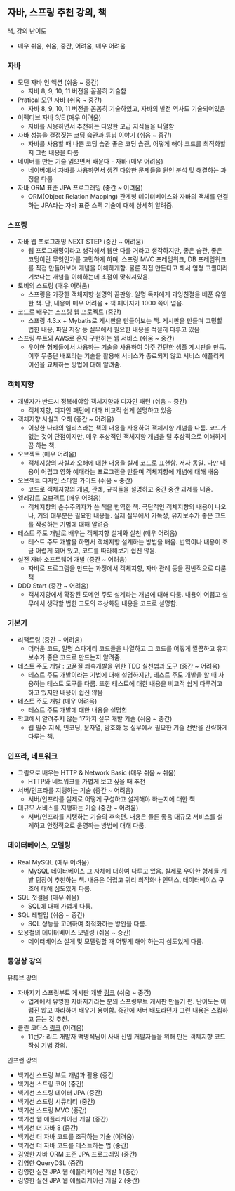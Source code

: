 ## 자바, 스프링 추천 강의, 책

책, 강의 난이도
- 매우 쉬움, 쉬움, 중간, 어려움, 매우 어려움

### 자바 

- 모던 자바 인 액션 (쉬움 ~ 중간)
  - 자바 8, 9, 10, 11 버전을 꼼꼼히 기술함
- Pratical 모던 자바 (쉬움 ~ 중간)
  - 자바 8, 9, 10, 11 버전을 꼼꼼히 기술하였고, 자바의 발전 역사도 기술되어있음
- 이펙티브 자바 3/E (매우 어려움)
  - 자바를 사용하면서 추천하는 다양한 고급 지식들을 나열함
- 자바 성능을 결정짓는 코딩 습관과 튜닝 이야기 (쉬움 ~ 중간)
  - 자바를 사용할 때 나쁜 코딩 습관 좋은 코딩 습관, 어떻게 해야 코드를 최적화할지 그런 내용을 다룸
- 네이버를 만든 기술 읽으면서 배운다 - 자바 (매우 어려움)
  - 네이버에서 자바를 사용하면서 생긴 다양한 문제들을 원인 분석 및 해결하는 과정을 다룸
- 자바 ORM 표준 JPA 프로그래밍 (중간 ~ 어려움)
  - ORM(Object Relation Mapping) 관계형 데이터베이스와 자바의 객체를 연결하는 JPA라는 자바 표준 스펙 기술에 대해 상세히 알려줌.

### 스프링

- 자바 웹 프로그래밍 NEXT STEP (중간 ~ 어려움)
  - 웹 프로그래밍이라고 생각해서 웹만 다룰 거라고 생각하지만, 좋은 습관, 좋은 코딩이란 무엇인가를 고민하게 하며, 스프링 MVC 프레임워크, DB 프레임워크를 직접 만들어보며 개념을 이해하게함. 물론 직접 만든다고 해서 엄청 고퀄이라기보다는 개념을 이해하는데 초점이 맞춰져있음.
- 토비의 스프링 (매우 어려움)
  - 스프링을 가장한 객체지향 설명의 끝판왕. 일명 독자에게 과잉친절을 베푼 유일한 책. 단, 내용이 매우 어려움 + 책 페이지가 1000 쪽이 넘음.
- 코드로 배우는 스프링 웹 프로젝트 (중간)
  - 스프링 4.3.x + Mybatis로 게시판을 만들어보는 책. 게시판을 만들며 고민할 법한 내용, 파일 저장 등 실무에서 필요한 내용을 적절히 다루고 있음
- 스프링 부트와 AWS로 혼자 구현하는 웹 서비스 (쉬움 ~ 중간)
  - 우아한 형제들에서 사용하는 기술을 사용하여 아주 간단한 샘플 게시판을 만듬. 이후 무중단 배포라는 기술을 활용해 서비스가 종료되지 않고 서비스 애플리케이션을 교체하는 방법에 대해 알려줌.

### 객체지향

- 개발자가 반드시 정복해야할 객체지향과 디자인 패턴 (쉬움 ~ 중간)
  - 객체지향, 디자인 패턴에 대해 비교적 쉽게 설명하고 있음
- 객체지향 사실과 오해 (중간 ~ 어려움)
  - 이상한 나라의 엘리스라는 책의 내용을 사용하여 객체지향 개념을 다룸. 코드가 없는 것이 단점이지만, 매우 추상적인 객체지향 개념을 덜 추상적으로 이해하게끔 하는 책.
- 오브젝트 (매우 어려움)
  - 객체지향의 사실과 오해에 대한 내용을 실제 코드로 표현함. 저자 동일. 다만 내용이 어렵고 영화 예매라는 프로그램을 만들며 객체지향에 개념에 대해 배움
- 오브젝트 디자인 스타일 가이드 (쉬움 ~ 중간)
  - 코드로 객체지향의 개념, 관례, 규칙들을 설명하고 중간 중간 과제를 내줌.
- 엘레강트 오브젝트 (매우 어려움)
  - 객체지향의 순수주의자가 쓴 책을 번역한 책. 극단적인 객체지향의 내용이 나오나, 거의 대부분은 필요한 내용들. 실제 실무에서 가독성, 유지보수가 좋은 코드를 작성하는 기법에 대해 알려줌
- 테스트 주도 개발로 배우는 객체지향 설계와 실천 (매우 어려움)
  - 테스트 주도 개발을 하면서 객체지향 설계하는 방법을 배움. 번역이나 내용이 조금 어렵게 되어 있고, 코드를 따라해보기 쉽진 않음.
- 실전 자바 소프트웨어 개발 (중간 ~ 어려움)
  - 자바로 프로그램을 만드는 과정에서 객체지향, 자바 관례 등을 전반적으로 다룬 책
- DDD Start (중간 ~ 어려움)
  - 객체지향에서 확장된 도메인 주도 설계라는 개념에 대해 다룸. 내용이 어렵고 실무에서 생각할 법한 고도의 추상화된 내용을 코드로 설명함.

### 기본기

- 리팩토링 (중간 ~ 어려움)
  - 더러운 코드, 일명 스파게티 코드들을 나열하고 그 코드를 어떻게 깔끔하고 유지보수가 좋은 코드로 만드는지 알려줌.
- 테스트 주도 개발 : 고품질 쾌속개발을 위한 TDD 실천법과 도구 (중간 ~ 어려움)
  - 테스트 주도 개발이라는 기법에 대해 설명하지만, 테스트 주도 개발을 할 때 사용하는 테스트 도구를 다룸. 또한 테스트에 대한 내용을 비교적 쉽게 다루려고 하고 있지만 내용이 쉽진 않음
- 테스트 주도 개발 (매우 어려움)
  - 테스트 주도 개발에 대한 내용을 설명함
- 학교에서 알려주지 않는 17가지 실무 개발 기술 (쉬움 ~ 중간)
  - 웹 필수 지식, 인코딩, 문자열, 암호화 등 실무에서 필요한 기술 전반을 간략하게 다루는 책.

### 인프라, 네트워크

- 그림으로 배우는 HTTP & Network Basic (매우 쉬움 ~ 쉬움)
  - HTTP와 네트워크를 가볍게 보고 싶을 때 추천
- 서버/인프라를 지탱하는 기술 (중간 ~ 어려움)
  - 서버/인프라를 실제로 어떻게 구성하고 설계해야 하는지에 대한 책
- 대규모 서비스를 지탱하는 기술 (중간 ~ 어려움)
  - 서버/인프라를 지탱하는 기술의 후속편. 내용은 물론 좋음 대규모 서비스를 설계하고 안정적으로 운영하는 방법에 대해 다룸.

### 데이터베이스, 모델링

- Real MySQL (매우 어려움)
  - MySQL 데이터베이스 그 자체에 대하여 다루고 있음. 실제로 우아한 형제들 개발 팀장이 추천하는 책. 내용은 어렵고 쿼리 최적화나 인덱스, 데이터베이스 구조에 대해 심도있게 다룸.
- SQL 첫걸음 (매우 쉬움)
  - SQL에 대해 가볍게 다룸.
- SQL 레벨업 (쉬움 ~ 중간)
  - SQL 성능을 고려하여 최적화하는 방안을 다룸.
- 오용철의 데이터베이스 모델링 (쉬움 ~ 중간)
  - 데이터베이스 설계 및 모델링할 때 어떻게 해야 하는지 심도있게 다룸.

### 동영상 강의 

유튜브 강의
- 자바지기 스프링부트 게시판 개발 [링크](https://www.youtube.com/watch?v=JUKehW-c484&list=PLqaSEyuwXkSppQAjwjXZgKkjWbFoUdNXC) (쉬움 ~ 중간)
  - 업계에서 유명한 자바지기라는 분의 스프링부트 게시판 만들기 편. 난이도는 어렵진 않고 따라하며 배우기 용이함. 중간에 서버 배포라던가 그런 내용은 스킵하고 듣는 것 추천.
- 클린 코더스 [링크](https://www.youtube.com/watch?v=60lLSe1phks) (어려움)
  - 11번가 리드 개발자 백명석님이 사내 신입 개발자들을 위해 만든 객체지향 코드 작성 기법 강의.

인프런 강의
- 백기선 스프링 부트 개념과 활용 (중간
- 백기선 스프링 코어 (중간)
- 백기선 스프링 데이터 JPA (중간)
- 백기선 스프링 시큐리티 (중간)
- 백기선 스프링 MVC (중간)
- 백기선 웹 애플리케이션 개발 (중간)
- 백기선 더 자바 8 (중간)
- 백기선 더 자바 코드를 조작하는 기술 (어려움)
- 백기선 더 자바 코드를 테스트하는 법 (중간)
- 김영한 자바 ORM 표준 JPA 프로그래밍 (중간)
- 김영한 QueryDSL (중간)
- 김영한 실전 JPA 웹 애플리케이션 개발 1 (중간)
- 김영한 실전 JPA 웹 애플리케이션 개발 2 (중간)